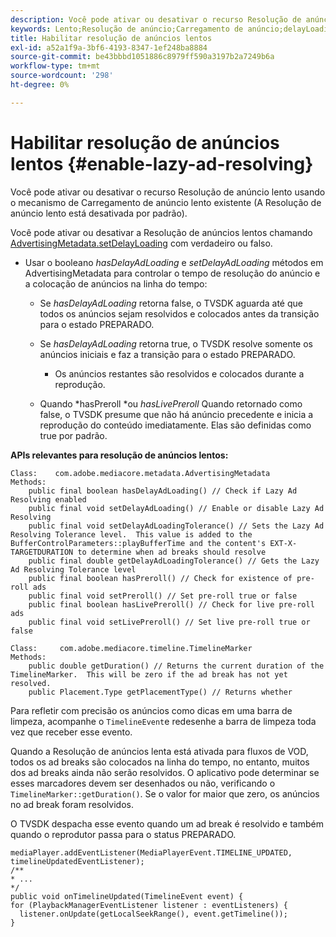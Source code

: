 ```yaml
---
description: Você pode ativar ou desativar o recurso Resolução de anúncio lento usando o mecanismo de Carregamento de anúncio lento existente (A Resolução de anúncio lento está desativada por padrão).
keywords: Lento;Resolução de anúncio;Carregamento de anúncio;delayLoading
title: Habilitar resolução de anúncios lentos
exl-id: a52a1f9a-3bf6-4193-8347-1ef248ba8884
source-git-commit: be43bbbd1051886c8979ff590a3197b2a7249b6a
workflow-type: tm+mt
source-wordcount: '298'
ht-degree: 0%

---
```


# Habilitar resolução de anúncios lentos {#enable-lazy-ad-resolving}

Você pode ativar ou desativar o recurso Resolução de anúncio lento usando o mecanismo de Carregamento de anúncio lento existente (A Resolução de anúncio lento está desativada por padrão).

Você pode ativar ou desativar a Resolução de anúncios lentos chamando [AdvertisingMetadata.setDelayLoading](https://help.adobe.com/en_US/primetime/api/psdk/javadoc_2.4/com/adobe/mediacore/metadata/AdvertisingMetadata.html#setDelayAdLoading-boolean-) com verdadeiro ou falso.

* Usar o booleano *hasDelayAdLoading* e *setDelayAdLoading* métodos em AdvertisingMetadata para controlar o tempo de resolução do anúncio e a colocação de anúncios na linha do tempo:

   * Se *hasDelayAdLoading* retorna false, o TVSDK aguarda até que todos os anúncios sejam resolvidos e colocados antes da transição para o estado PREPARADO.
   * Se *hasDelayAdLoading* retorna true, o TVSDK resolve somente os anúncios iniciais e faz a transição para o estado PREPARADO.

      * Os anúncios restantes são resolvidos e colocados durante a reprodução.
   * Quando *hasPreroll *ou *hasLivePreroll* Quando retornado como false, o TVSDK presume que não há anúncio precedente e inicia a reprodução do conteúdo imediatamente. Elas são definidas como true por padrão.


**APIs relevantes para resolução de anúncios lentos:**

```
Class:    com.adobe.mediacore.metadata.AdvertisingMetadata 
Methods: 
    public final boolean hasDelayAdLoading() // Check if Lazy Ad Resolving enabled 
    public final void setDelayAdLoading() // Enable or disable Lazy Ad Resolving 
    public final void setDelayAdLoadingTolerance() // Sets the Lazy Ad Resolving Tolerance level.  This value is added to the BufferControlParameters::playBufferTime and the content's EXT-X-TARGETDURATION to determine when ad breaks should resolve 
    public final double getDelayAdLoadingTolerance() // Gets the Lazy Ad Resolving Tolerance level 
    public final boolean hasPreroll() // Check for existence of pre-roll ads 
    public final void setPreroll() // Set pre-roll true or false 
    public final boolean hasLivePreroll() // Check for live pre-roll ads 
    public final void setLivePreroll() // Set live pre-roll true or false

Class:     com.adobe.mediacore.timeline.TimelineMarker 
Methods: 
    public double getDuration() // Returns the current duration of the TimelineMarker.  This will be zero if the ad break has not yet resolved. 
    public Placement.Type getPlacementType() // Returns whether
```

Para refletir com precisão os anúncios como dicas em uma barra de limpeza, acompanhe o `TimelineEvent`e redesenhe a barra de limpeza toda vez que receber esse evento.

Quando a Resolução de anúncios lenta está ativada para fluxos de VOD, todos os ad breaks são colocados na linha do tempo, no entanto, muitos dos ad breaks ainda não serão resolvidos. O aplicativo pode determinar se esses marcadores devem ser desenhados ou não, verificando o `TimelineMarker::getDuration()`. Se o valor for maior que zero, os anúncios no ad break foram resolvidos.

O TVSDK despacha esse evento quando um ad break é resolvido e também quando o reprodutor passa para o status PREPARADO.

```
mediaPlayer.addEventListener(MediaPlayerEvent.TIMELINE_UPDATED, timelineUpdatedEventListener); 
/** 
* ... 
*/ 
public void onTimelineUpdated(TimelineEvent event) { 
for (PlaybackManagerEventListener listener : eventListeners) { 
  listener.onUpdate(getLocalSeekRange(), event.getTimeline()); 
}
```
